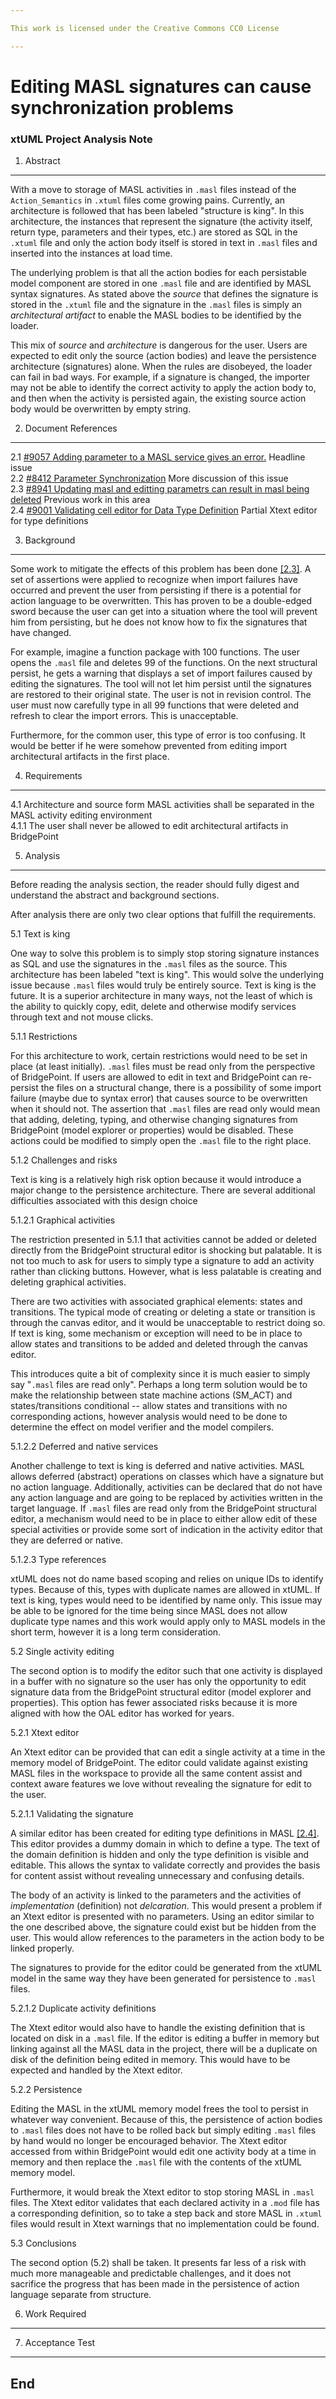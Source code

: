 ```yaml
---

This work is licensed under the Creative Commons CC0 License

---
```


# Editing MASL signatures can cause synchronization problems
### xtUML Project Analysis Note


1. Abstract
-----------
With a move to storage of MASL activities in `.masl` files instead of the
`Action_Semantics` in `.xtuml` files come growing pains. Currently, an
architecture is followed that has been labeled "structure is king". In this
architecture, the instances that represent the signature (the activity itself,
return type, parameters and their types, etc.) are stored as SQL in the `.xtuml`
file and only the action body itself is stored in text in `.masl` files and
inserted into the instances at load time.

The underlying problem is that all the action bodies for each persistable model
component are stored in one `.masl` file and are identified by MASL syntax
signatures. As stated above the _source_ that defines the signature is stored in
the `.xtuml` file and the signature in the `.masl` files is simply an
_architectural artifact_ to enable the MASL bodies to be identified by the
loader.

This mix of _source_ and _architecture_ is dangerous for the user. Users are
expected to edit only the source (action bodies) and leave the persistence
architecture (signatures) alone. When the rules are disobeyed, the loader can
fail in bad ways. For example, if a signature is changed, the importer may not
be able to identify the correct activity to apply the action body to, and then
when the activity is persisted again, the existing source action body would be
overwritten by empty string.


2. Document References
----------------------
<a id="2.1"></a>2.1 [#9057 Adding parameter to a MASL service gives an error.](https://support.onefact.net/issues/9057) Headline issue  
<a id="2.2"></a>2.2 [#8412 Parameter Synchronization](https://support.onefact.net/issues/8412) More discussion of this issue  
<a id="2.3"></a>2.3 [#8941 Updating masl and editting parametrs can result in masl being deleted](https://support.onefact.net/issues/8941) Previous work in this area  
<a id="2.4"></a>2.4 [#9001 Validating cell editor for Data Type Definition](https://support.onefact.net/issues/9001) Partial Xtext editor for type definitions  

3. Background
-------------
Some work to mitigate the effects of this problem has been done [[2.3]](#2.3). A
set of assertions were applied to recognize when import failures have occurred
and prevent the user from persisting if there is a potential for action language
to be overwritten. This has proven to be a double-edged sword because the user
can get into a situation where the tool will prevent him from persisting, but he
does not know how to fix the signatures that have changed.

For example, imagine a function package with 100 functions. The user opens the
`.masl` file and deletes 99 of the functions. On the next structural persist, he
gets a warning that displays a set of import failures caused by editing the
signatures. The tool will not let him persist until the signatures are restored
to their original state. The user is not in revision control. The user must now
carefully type in all 99 functions that were deleted and refresh to clear the
import errors. This is unacceptable.

Furthermore, for the common user, this type of error is too confusing. It would
be better if he were somehow prevented from editing import architectural
artifacts in the first place.

4. Requirements
---------------
4.1 Architecture and source form MASL activities shall be separated in the
MASL activity editing environment  
4.1.1 The user shall never be allowed to edit architectural artifacts in
BridgePoint  

5. Analysis
-----------

Before reading the analysis section, the reader should fully digest and
understand the abstract and background sections.

After analysis there are only two clear options that fulfill the requirements.

5.1 Text is king

One way to solve this problem is to simply stop storing signature instances as
SQL and use the signatures in the `.masl` files as the source. This architecture
has been labeled "text is king". This would solve the underlying issue because
`.masl` files would truly be entirely source. Text is king is the future. It is
a superior architecture in many ways, not the least of which is the ability to
quickly copy, edit, delete and otherwise modify services through text and not
mouse clicks.

5.1.1 Restrictions

For this architecture to work, certain restrictions would need to be set in
place (at least initially). `.masl` files must be read only from the perspective
of BridgePoint. If users are allowed to edit in text and BridgePoint can
re-persist the files on a structural change, there is a possibility of some
import failure (maybe due to syntax error) that causes source to be overwritten
when it should not. The assertion that `.masl` files are read only would mean
that adding, deleting, typing, and otherwise changing signatures from
BridgePoint (model explorer or properties) would be disabled. These actions
could be modified to simply open the `.masl` file to the right place.

5.1.2 Challenges and risks

Text is king is a relatively high risk option because it would introduce a major
change to the persistence architecture. There are several additional
difficulties associated with this design choice

5.1.2.1 Graphical activities

The restriction presented in 5.1.1 that activities cannot be added or deleted
directly from the BridgePoint structural editor is shocking but palatable. It is
not too much to ask for users to simply type a signature to add an activity
rather than clicking buttons. However, what is less palatable is creating and
deleting graphical activities.

There are two activities with associated graphical elements: states and
transitions. The typical mode of creating or deleting a state or transition is
through the canvas editor, and it would be unacceptable to restrict doing so. If
text is king, some mechanism or exception will need to be in place to allow
states and transitions to be added and deleted through the canvas editor.

This introduces quite a bit of complexity since it is much easier to simply say
"`.masl` files are read only". Perhaps a long term solution would be to make the
relationship between state machine actions (SM_ACT) and states/transitions
conditional -- allow states and transitions with no corresponding actions,
however analysis would need to be done to determine the effect on model verifier
and the model compilers.

5.1.2.2 Deferred and native services

Another challenge to text is king is deferred and native activities. MASL allows
deferred (abstract) operations on classes which have a signature but no action
language. Additionally, activities can be declared that do not have any action
language and are going to be replaced by activities written in the target
language. If `.masl` files are read only from the BridgePoint structural editor,
a mechanism would need to be in place to either allow edit of these special
activities or provide some sort of indication in the activity editor that they
are deferred or native.

5.1.2.3 Type references

xtUML does not do name based scoping and relies on unique IDs to identify types.
Because of this, types with duplicate names are allowed in xtUML. If text is
king, types would need to be identified by name only. This issue may be able to
be ignored for the time being since MASL does not allow duplicate type names and
this work would apply only to MASL models in the short term, however it is a
long term consideration.

5.2 Single activity editing

The second option is to modify the editor such that one activity is displayed in
a buffer with no signature so the user has only the opportunity to edit
signature data from the BridgePoint structural editor (model explorer and
properties). This option has fewer associated risks because it is more aligned
with how the OAL editor has worked for years.

5.2.1 Xtext editor

An Xtext editor can be provided that can edit a single activity at a time in the
memory model of BridgePoint. The editor could validate against existing MASL
files in the workspace to provide all the same content assist and context aware
features we love without revealing the signature for edit to the user.

5.2.1.1 Validating the signature

A similar editor has been created for editing type definitions in MASL
[[2.4]](#2.4). This editor provides a dummy domain in which to define a type.
The text of the domain definition is hidden and only the type definition is
visible and editable. This allows the syntax to validate correctly and provides
the basis for content assist without revealing unnecessary and confusing
details.

The body of an activity is linked to the parameters and the activities of
_implementation_ (definition) not _delcaration_. This would present a problem if
an Xtext editor is presented with no parameters. Using an editor similar to the
one described above, the signature could exist but be hidden from the user. This
would allow references to the parameters in the action body to be linked
properly.

The signatures to provide for the editor could be generated from the xtUML model
in the same way they have been generated for persistence to `.masl` files.

5.2.1.2 Duplicate activity definitions

The Xtext editor would also have to handle the existing definition that is
located on disk in a `.masl` file. If the editor is editing a buffer in memory
but linking against all the MASL data in the project, there will be a duplicate
on disk of the definition being edited in memory. This would have to be expected
and handled by the Xtext editor.

5.2.2 Persistence

Editing the MASL in the xtUML memory model frees the tool to persist in whatever
way convenient. Because of this, the persistence of action bodies to `.masl`
files does not have to be rolled back but simply editing `.masl` files by hand
would no longer be encouraged behavior. The Xtext editor accessed from within
BridgePoint would edit one activity body at a time in memory and then replace
the `.masl` file with the contents of the xtUML memory model.

Furthermore, it would break the Xtext editor to stop storing MASL in `.masl`
files. The Xtext editor validates that each declared activity in a `.mod` file
has a corresponding definition, so to take a step back and store MASL in
`.xtuml` files would result in Xtext warnings that no implementation could be
found.

5.3 Conclusions

The second option (5.2) shall be taken. It presents far less of a risk with much
more manageable and predictable challenges, and it does not sacrifice the
progress that has been made in the persistence of action language separate from
structure.

6. Work Required
----------------

7. Acceptance Test
------------------

End
---

